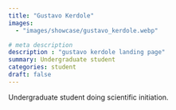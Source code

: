 ```yaml
---
title: "Gustavo Kerdole"
images: 
  - "images/showcase/gustavo_kerdole.webp"

# meta description
description : "gustavo kerdole landing page"
summary: Undergraduate student
categories: student
draft: false
---
```

Undergraduate student doing scientific initiation.